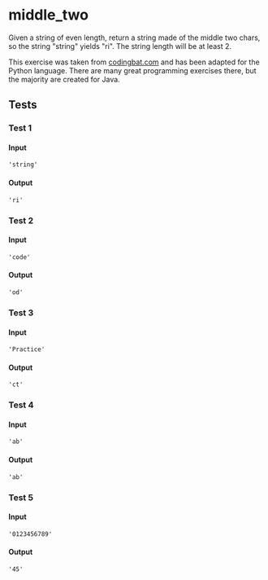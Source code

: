 # middle_two




Given a string of even length, return a string made of the middle two chars, so the string "string" yields "ri". The string length will be at least 2.

This exercise was taken from [codingbat.com](https://codingbat.com/prob/p137729) and has been adapted for the Python language. There are many great programming exercises there, but the majority are created for Java.






## Tests
### Test 1
#### Input
```
'string'
```
#### Output
```
'ri'
```
### Test 2
#### Input
```
'code'
```
#### Output
```
'od'
```
### Test 3
#### Input
```
'Practice'
```
#### Output
```
'ct'
```
### Test 4
#### Input
```
'ab'
```
#### Output
```
'ab'
```
### Test 5
#### Input
```
'0123456789'
```
#### Output
```
'45'
```

